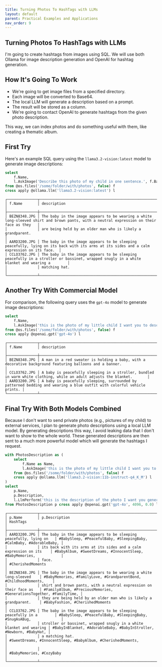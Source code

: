 ```yaml
---
title: Turning Photos To HashTags with LLMs
layout: default
parent: Practical Examples and Applications
nav_order: 9
---
```


## Turning Photos To HashTags with LLMs

I'm going to create hashtags from images using SQL. We will use both Ollama for image description generation and OpenAI for hashtag generation.

## How It's Going To Work
- We're going to get image files from a specified directory.
- Each image will be converted to Base64.
- The local LLM will generate a description based on a prompt.
- The result will be stored as a column.
- We're going to contact OpenAI to generate hashtags from the given photo description.

This way, we can index photos and do something useful with them, like creating a thematic album.

## First Try
Here's an example SQL query using the `llama3.2-vision:latest` model to generate image descriptions:

```sql
select 
    f.Name, 
    l.AskImage('Describe this photo of my child in one sentence.', f.Base64File()) as description 
from @os.files('/some/folder/with/photos', false) f 
cross apply @ollama.llm('llama3.2-vision:latest') l
```

```
┌──────────────┬───────────────────────────────────────────────────────────────────────────────────────────────────────────────────────────────────────────┐
│ f.Name       │ description                                                                                                                               │
├──────────────┼───────────────────────────────────────────────────────────────────────────────────────────────────────────────────────────────────────────┤
│ BEZN8348.JPG │ The baby in the image appears to be wearing a white long-sleeved shirt and brown pants, with a neutral expression on their face as they   │
│              │ are being held by an older man who is likely a grandparent.                                                                               │
│ AARD3200.JPG │ The baby in the image appears to be sleeping peacefully, lying on its back with its arms at its sides and a calm expression on its face.  │
│ CCLO3762.JPG │ The baby in the image appears to be sleeping peacefully in a stroller or bassinet, wrapped snugly in a white blanket and wearing a        │
│              │ matching hat.                                                                                                                             │
└──────────────┴───────────────────────────────────────────────────────────────────────────────────────────────────────────────────────────────────────────┘
```

## Another Try With Commercial Model
For comparison, the following query uses the `gpt-4o` model to generate image descriptions:

```sql
select 
    f.Name, 
    l.AskImage('this is the photo of my little child I want you to describe. Be conscise, use only single statement.', f.Base64File()) as description 
from @os.files('/some/folder/with/photos', false) f 
cross apply @openai.gpt('gpt-4o') l
```

```
┌──────────────┬────────────────────────────────────────────────────────────────────────────────────────────────────────────────────────────────────────┐
│ f.Name       │ description                                                                                                            │
├──────────────┼────────────────────────────────────────────────────────────────────────────────────────────────────────────────────────────────────────┤
│ BEZN8348.JPG │ A man in a red sweater is holding a baby, with a decorative background featuring balloons and a banner.                │
│ CCLO3762.JPG │ A baby is peacefully sleeping in a stroller, bundled in warm white clothing, while an adult adjusts the blanket.       │
│ AARD3200.JPG │ A baby is peacefully sleeping, surrounded by patterned bedding and wearing a blue outfit with colorful vehicle prints. │
└──────────────┴────────────────────────────────────────────────────────────────────────────────────────────────────────────────────────┘
```

## Final Try With Both Models Combined
Because I don't want to send private photos (e.g., pictures of my child) to external services, I plan to generate photo descriptions using a local LLM model. By generating descriptions this way, I avoid leaking data that I don't want to show to the whole world. These generated descriptions are then sent to a much more powerful model which will generate the hashtags I request.

```sql
with PhotosDescription as (
    select 
        f.Name as Name, 
        l.AskImage('this is the photo of my little child I want you to describe. Be conscise, use only single statement.', f.Base64File()) as Description 
    from @os.files('/some/folder/with/photos', false) f 
    cross apply @ollama.llm('llama3.2-vision:11b-instruct-q4_K_M') l
)
select
    p.Name,
    p.Description,
    l.LlmPerform('this is the description of the photo I want you generate hashtags for. It comes from my child photo album. Return only hashtags separated with comma (#something, #somethingElse). Comma is very important to separate hashtags. Dont forget about it. No description or explanation.', p.Description) as HashTags
from PhotosDescription p cross apply @openai.gpt('gpt-4o', 4096, 0.0) l
```

```
┌──────────────┬─────────────────────────────────────────────────────────────────────┬─────────────────────────────────────────────────────────────────────┐
│ p.Name       │ p.Description                                                       │ HashTags                                                            │
├──────────────┼─────────────────────────────────────────────────────────────────────┼─────────────────────────────────────────────────────────────────────┤
│ AARD3200.JPG │ The baby in the image appears to be sleeping peacefully, lying on   │ #BabySleep, #PeacefulBaby, #SleepingBaby, #CalmBaby, #AdorableBaby, │
│              │ its back with its arms at its sides and a calm expression on its    │ #BabyAlbum, #SweetDreams, #InnocentSleep, #BabyMemories,            │
│              │ face.                                                               │ #CherishedMoments                                                   │
│ BEZN8348.JPG │ The baby in the image appears to be wearing a white long-sleeved    │ #BabyMemories, #FamilyLove, #GrandparentBond, #ChildhoodMoments,    │
│              │ shirt and brown pants, with a neutral expression on their face as   │ #FamilyAlbum, #PreciousMemories, #GenerationsTogether, #FamilyTime, │
│              │ they are being held by an older man who is likely a grandparent.    │ #BabyFashion, #CherishedMoments                                     │
│ CCLO3762.JPG │ The baby in the image appears to be sleeping peacefully in a        │ #BabySleep, #PeacefulBaby, #SleepingBaby, #SnugAsABug,              │
│              │ stroller or bassinet, wrapped snugly in a white blanket and wearing │ #BabyInBlanket, #AdorableBaby, #BabyInStroller, #Newborn, #BabyHat, │
│              │ a matching hat.                                                     │ #SweetDreams, #InnocentSleep, #BabyAlbum, #CherishedMoments,        │
│              │                                                                     │ #BabyMemories, #CozyBaby                                            │
└──────────────┴─────────────────────────────────────────────────────────────────────┴─────────────────────────────────────────────────────────────────────┘
```
